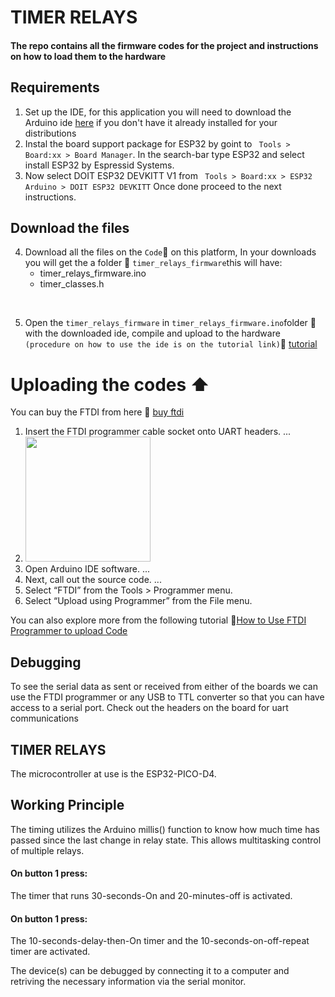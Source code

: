 
# TIMER RELAYS
#### The repo contains all the firmware codes for the project and instructions on how to load them to the hardware
<!-- <img src=""> -->

## Requirements
1) Set up the IDE, for this application you will need to download the Arduino ide [here](https://www.arduino.cc/en/software) if you don't have it already installed for your distributions
2) Instal the board support package for ESP32 by goint to ` Tools > Board:xx > Board Manager`. In the search-bar type ESP32 and select install ESP32 by Espressid Systems.  
3) Now select DOIT ESP32 DEVKITT V1 from ` Tools > Board:xx > ESP32 Arduino > DOIT ESP32 DEVKITT`
Once done proceed to the next instructions.
## Download the files 
4)  Download all the files on the `Code`:arrow_down_small: on this platform, In your downloads you will get the a folder :file_folder:  `timer_relays_firmware`this will have:
     - timer_relays_firmware.ino
     - timer_classes.h
</br>

5)  Open the `timer_relays_firmware`  in `timer_relays_firmware.ino`folder :file_folder: with the downloaded ide, compile and upload to the hardware `(procedure on how to use the ide is on the tutorial link)`:link:    [tutorial](https://www.youtube.com/watch?v=nL34zDTPkcs&t=3s)

# Uploading the codes  :arrow_up:
You can buy the FTDI from here :link: [buy ftdi](https://www.amazon.com/HiLetgo-FT232RL-Converter-Adapter-Breakout/dp/B00IJXZQ7C/ref=sr_1_3?keywords=FTDI&qid=1650483928&sr=8-3)

1) Insert the FTDI programmer cable socket onto UART headers. ...
2) <img src="https://github.com/skndungu/compressor_controller/blob/main/assets/img/USB-TTL-Connection.jpeg" height="200">
3) Open Arduino IDE software. ...
4) Next, call out the source code. ...
5) Select “FTDI” from the Tools > Programmer menu.
6) Select “Upload using Programmer” from the File menu.

You can also explore more from the following tutorial :link:[How to Use FTDI Programmer to upload Code](https://www.youtube.com/watch?v=JYchUapoqzc)
## Debugging 
To see the serial data as sent or received from either of the boards we can use the FTDI programmer or any USB to TTL converter so that you can have access to a serial port. Check out the headers on the board for uart communications 

## TIMER RELAYS
The microcontroller at use is the ESP32-PICO-D4.

##  Working Principle
The timing utilizes the Arduino millis() function to know how much time has passed since the last change in relay state. 
This allows multitasking control of multiple relays. 
#### On button 1 press: 
The timer that runs 30-seconds-On and 20-minutes-off is activated.
#### On button 1 press: 
The 10-seconds-delay-then-On timer and the 10-seconds-on-off-repeat timer are activated.
</br>

The device(s) can be debugged by connecting it to a computer and retriving the necessary information via the serial monitor.

